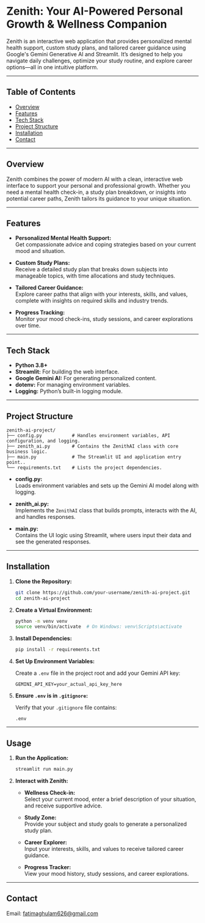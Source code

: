 # Zenith: Your AI-Powered Personal Growth & Wellness Companion

Zenith is an interactive web application that provides personalized mental health support, custom study plans, and tailored career guidance using Google's Gemini Generative AI and Streamlit. It’s designed to help you navigate daily challenges, optimize your study routine, and explore career options—all in one intuitive platform.

---

## Table of Contents

- [Overview](#overview)
- [Features](#features)
- [Tech Stack](#tech-stack)
- [Project Structure](#project-structure)
- [Installation](#installation)
- [Contact](#contact)

---

## Overview

Zenith combines the power of modern AI with a clean, interactive web interface to support your personal and professional growth. Whether you need a mental health check-in, a study plan breakdown, or insights into potential career paths, Zenith tailors its guidance to your unique situation.

---

## Features

- **Personalized Mental Health Support:**  
  Get compassionate advice and coping strategies based on your current mood and situation.
  
- **Custom Study Plans:**  
  Receive a detailed study plan that breaks down subjects into manageable topics, with time allocations and study techniques.

- **Tailored Career Guidance:**  
  Explore career paths that align with your interests, skills, and values, complete with insights on required skills and industry trends.

- **Progress Tracking:**  
  Monitor your mood check-ins, study sessions, and career explorations over time.
---

## Tech Stack

- **Python 3.8+**
- **Streamlit:** For building the web interface.
- **Google Gemini AI:** For generating personalized content.
- **dotenv:** For managing environment variables.
- **Logging:** Python’s built-in logging module.

---

## Project Structure

```
zenith-ai-project/
├── config.py           # Handles environment variables, API configuration, and logging.
├── zenith_ai.py        # Contains the ZenithAI class with core business logic.
├── main.py             # The Streamlit UI and application entry point..
└── requirements.txt    # Lists the project dependencies.
```

- **config.py:**  
  Loads environment variables and sets up the Gemini AI model along with logging.

- **zenith_ai.py:**  
  Implements the `ZenithAI` class that builds prompts, interacts with the AI, and handles responses.

- **main.py:**  
  Contains the UI logic using Streamlit, where users input their data and see the generated responses.

---

## Installation

1. **Clone the Repository:**

   ```bash
   git clone https://github.com/your-username/zenith-ai-project.git
   cd zenith-ai-project
   ```

2. **Create a Virtual Environment:**

   ```bash
   python -m venv venv
   source venv/bin/activate  # On Windows: venv\Scripts\activate
   ```

3. **Install Dependencies:**

   ```bash
   pip install -r requirements.txt
   ```

4. **Set Up Environment Variables:**

   Create a `.env` file in the project root and add your Gemini API key:
   
   ```env
   GEMINI_API_KEY=your_actual_api_key_here
   ```

5. **Ensure `.env` is in `.gitignore`:**

   Verify that your `.gitignore` file contains:
   
   ```gitignore
   .env
   ```

---

## Usage

1. **Run the Application:**

   ```bash
   streamlit run main.py
   ```

2. **Interact with Zenith:**

   - **Wellness Check-in:**  
     Select your current mood, enter a brief description of your situation, and receive supportive advice.
     
   - **Study Zone:**  
     Provide your subject and study goals to generate a personalized study plan.
     
   - **Career Explorer:**  
     Input your interests, skills, and values to receive tailored career guidance.
     
   - **Progress Tracker:**  
     View your mood history, study sessions, and career explorations.
     
---
## Contact
Email: fatimaghulam626@gmail.com
